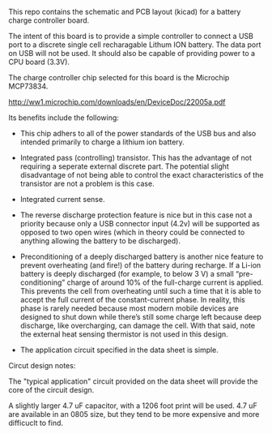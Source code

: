 This repo contains the schematic and PCB layout (kicad) for a battery charge controller board. 

The intent of this board is to provide a simple controller to connect a USB port to a discrete single cell recharagable Lithum ION battery. The data port on USB will not be used. It should also be capable of providing power to a CPU board (3.3V). 

The charge controller chip selected for this board is the Microchip MCP73834. 

http://ww1.microchip.com/downloads/en/DeviceDoc/22005a.pdf

Its benefits include the following:

* This chip adhers to all of the power standards of the USB bus and also intended primarily to charge a lithium ion battery.

* Integrated pass (controlling) transistor. This has the advantage of not requiring a seperate external discrete part. The potential slight disadvantage of not being able to control the exact characteristics of the transistor are not a problem is this case.

* Integrated current sense.

* The reverse discharge protection feature is nice but in this case not a priority because only a USB connector input (4.2v) will be supported as opposed to two open wires (which in theory could be connected to anything allowing the battery to be discharged).

* Preconditioning of a deeply discharged battery is another nice feature to prevent overheating (and fire!) of the battery during recharge. If a Li-ion battery is deeply discharged (for example, to below 3 V) a small “pre-conditioning” charge of around 10% of the full-charge current is applied. This prevents the cell from overheating until such a time that it is able to accept the full current of the constant-current phase. In reality, this phase is rarely needed because most modern mobile devices are designed to shut down while there’s still some charge left because deep discharge, like overcharging, can damage the cell. With that said, note the external heat sensing thermistor is not used in this design.

* The application circuit specified in the data sheet is simple.

Circut design notes:

The "typical application" circuit provided on the data sheet will provide the core of the circuit design.

A slightly larger 4.7 uF capacitor, with a 1206 foot print will be used. 4.7 uF are available in an 0805 size, but they tend to be more expensive and more difficuclt to find.

